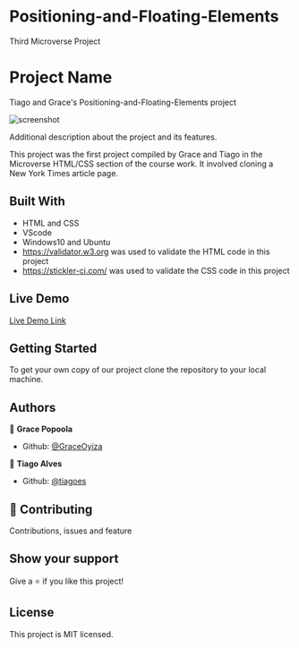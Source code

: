 # Positioning-and-Floating-Elements
Third Microverse Project
# Project Name

Tiago and Grace's Positioning-and-Floating-Elements project

![screenshot](images/screenshot.png)

Additional description about the project and its features.

This project was the first project compiled by Grace and Tiago in the Microverse HTML/CSS section of the course work. It involved cloning a New York Times article page.

## Built With

- HTML and CSS
- VScode 
- Windows10 and Ubuntu
- https://validator.w3.org was used to validate the HTML code in this project
- https://stickler-ci.com/ was used to validate the CSS code in this project

## Live Demo

[Live Demo Link](https://rawcdn.githack.com/defoebrand/mint-signup/5303d1519e38fc8a90b83aa59caf71ff30e05830/index.html)


## Getting Started

To get your own copy of our project clone the repository to your local machine.


## Authors

👤 **Grace Popoola**

- Github: [@GraceOyiza](https://github.com/GraceOyiza)

👤 **Tiago Alves**

- Github: [@tiagoes](https://github.com/tiagoes)


## 🤝 Contributing

Contributions, issues and feature

 ## Show your support
 Give a ⭐️ if you like this project!

## License
 This project is MIT licensed.
